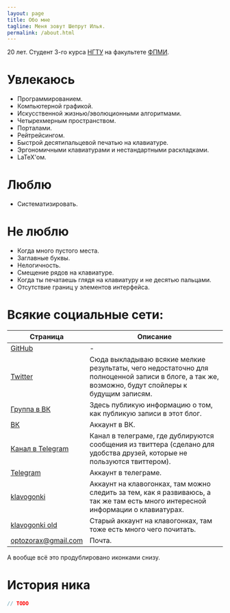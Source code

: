 ```yaml
---
layout: page
title: Обо мне
tagline: Меня зовут Шепрут Илья.
permalink: /about.html
---
```


20 лет. Студент 3-го курса [НГТУ](https://nstu.ru/) на факультете [ФПМИ](https://ami.nstu.ru/).

# Увлекаюсь

* Программированием.
* Компьютерной графикой.
* Искусственной жизнью/эволюционными алгоритмами.
* Четырехмерным пространством.
* Порталами.
* Рейтрейсингом.
* Быстрой десятипальцевой печатью на клавиатуре.
* Эргономичными клавиатурами и нестандартными раскладками.
* LaTeX'ом.

# Люблю

* Систематизировать.

# Не люблю

* Когда много пустого места.
* Заглавные буквы.
* Нелогичность.
* Смещение рядов на клавиатуре.
* Когда ты печатаешь глядя на клавиатуру и не десятью пальцами.
* Отсутствие границ у элементов интерфейса.

# Всякие социальные сети:

|Страница|Описание|
|-|-|
|[GitHub](https://github.com/optozorax)|-|
|[Twitter](https://twitter.com/optozorax)|Сюда выкладываю всякие мелкие результаты, чего недостаточно для полноценной записи в блоге, а так же, возможно, будут спойлеры к будущим записям.|
|[Группа в ВК](https://vk.com/optoblog)|Здесь публикую информацию о том, как публикую записи в этот блог.|
|[ВК](https://vk.com/optozorax)|Аккаунт в ВК.|
|[Канал в Telegram](https://t.me/zoraxblog)|Канал в телеграме, где дублируются сообщения из твиттера (сделано для удобства друзей, которые не пользуются твиттером).|
|[Telegram](https://t.me/zorax)|Аккаунт в телеграме.|
|[klavogonki](http://klavogonki.ru/u/#/517589)|Аккаунт на клавогонках, там можно следить за тем, как я развиваюсь, а так же там есть много интересной информации о клавиатурах.|
|[klavogonki old](http://klavogonki.ru/u/#/451401/)|Старый аккаунт на клавогонках, там тоже есть много чего почитать.|
|[optozorax@gmail.com](mailto:optozorax@gmail.com)|Почта.|

А вообще всё это продублировано иконками снизу.

# История ника

```c++
// TODO
```